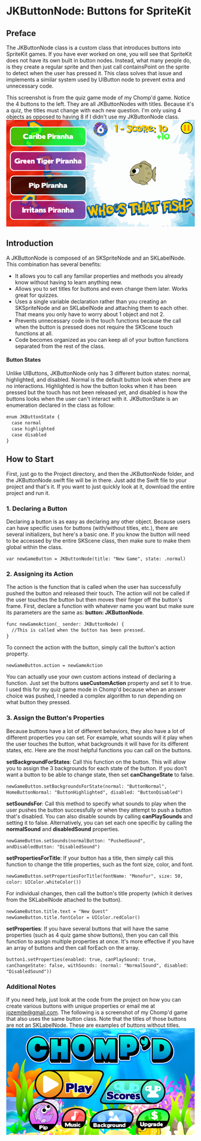 # JKButtonNode: Buttons for SpriteKit

## Preface

The JKButtonNode class is a custom class that introduces buttons into SpriteKit games. If you have ever worked on one, you will see that SpriteKit does not have its own built in button nodes. Instead, what many people do, is they create a regular sprite and then just call containsPoint on the sprite to detect when the user has pressed it. This class solves that issue and implements a similar system used by UIButton node to prevent extra and unnecessary code.

This screenshot is from the quiz game mode of my Chomp'd game. Notice the 4 buttons to the left. They are all JKButtonNodes with titles. Because it's a quiz, the titles must change with each new question. I'm only using 4 objects as opposed to having 8 if I didn't use my JKButtonNode class.
  ![QuizButtons](Screenshots/QuizButtons.png)

## Introduction

A JKButtonNode is composed of an SKSpriteNode and an SKLabelNode. This combination has several benefits:

- It allows you to call any familiar properties and methods you already know without having to learn anything new.
- Allows you to set titles for buttons and even change them later. Works great for quizzes.
- Uses a single variable declaration rather than you creating an SKSpriteNode and an SKLabelNode and attaching them to each other. That means you only have to worry about 1 object and not 2.
- Prevents unnecessary code in the touch functions because the call when the button is pressed does not require the SKScene touch functions at all.
- Code becomes organized as you can keep all of your button functions separated from the rest of the class.

#### Button States
Unlike UIButtons, JKButtonNode only has 3 different button states: normal, highlighted, and disabled. Normal is the default button look when there are no interactions. Highlighted is how the button looks when it has been pressed but the touch has not been released yet, and disabled is how the buttons looks when the user can't interact with it. JKButtonState is an enumeration declared in the class as follow:

````
enum JKButtonState {
  case normal
  case highlighted
  case disabled
}
````

## How to Start
First, just go to the Project directory, and then the JKButtonNode folder, and the JKButtonNode.swift file will be in there. Just add the Swift file to your project and that's it. If you want to just quickly look at it, download the entire project and run it.

### 1. Declaring a Button
Declaring a button is as easy as declaring any other object. Because users can have specific uses for buttons (with/without titles, etc.), there are several initializers, but here's a basic one. If you know the button will need to be accessed by the entire SKScene class, then make sure to make them global within the class.

````
var newGameButton = JKButtonNode(title: "New Game", state: .normal)
````

### 2. Assigning its Action
The action is the function that is called when the user has successfully pushed the button and released their touch. The action will not be called if the user touches the button but then moves their finger off the button's frame. First, declare a function with whatever name you want but make sure its parameters are the same as: **button: JKButtonNode**.

````
func newGameAction(_ sender: JKButtonNode) {
  //This is called when the button has been pressed.
}
````
To connect the action with the button, simply call the button's action property.

````
newGameButton.action = newGameAction
````
You can actually use your own custom actions instead of declaring a function. Just set the buttons **useCustomAction** property and set it to true. I used this for my quiz game mode in Chomp'd because when an answer choice was pushed, I needed a complex algorithm to run depending on what button they pressed.

### 3. Assign the Button's Properties
Because buttons have a lot of different behaviors, they also have a lot of different properties you can set. For example, what sounds will it play when the user touches the button, what backgrounds it will have for its different states, etc. Here are the most helpful functions you can call on the buttons.

**setBackgroundForStates**: Call this function on the button. This will allow you to assign the 3 backgrounds for each state of the button. If you don't want a button to be able to change state, then set **canChangeState** to false.
````
newGameButton.setBackgroundsForState(normal: "ButtonNormal", HomeButtonNormal: "ButtonHighlighted", disabled: "ButtonDisabled")
````
**setSoundsFor**: Call this method to specify what sounds to play when the user pushes the button successfully or when they attempt to push a button that's disabled. You can also disable sounds by calling **canPlaySounds** and setting it to false. Alternatively, you can set each one specific by calling the **normalSound** and **disabledSound** properties.
````
newGameButton.setSounds(normalButton: "PushedSound", andDisabledButton: "DisabledSound")
````
**setPropertiesForTitle**: If your button has a title, then simply call this function to change the title properties, such as the font size, color, and font.
````
newGameButton.setPropertiesForTitle(fontName: "Monofur", size: 50, color: UIColor.whiteColor())
````
For individual changes, then call the button's title property (which it derives from the SKLabelNode attached to the button).
````
newGameButton.title.text = "New Quest"
newGameButton.title.fontColor = UIColor.redColor()
````
**setProperties**: If you have several buttons that will have the same properties (such as 4 quiz game show buttons), then you can call this function to assign multiple properties at once. It's more effective if you have an array of buttons and then call forEach on the array.
````
button1.setProperties(enabled: true, canPlaySound: true, canChangeState: false, withSounds: (normal: "NormalSound", disabled: "DisabledSound"))
````
### Additional Notes
If you need help, just look at the code from the project on how you can create various buttons with unique properties or email me at [jozemite@gmail.com](jozemite@gmail.com). The following is a screenshot of my Chomp'd game that also uses the same button class. Note that the titles of those buttons are not an SKLabelNode. These are examples of buttons without titles.
 ![HomeButtons](Screenshots/HomeButtons.png)
